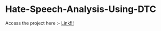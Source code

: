 # Hate-Speech-Analysis-Using-DTC

<p>Access the project here :- <a href="https://hatespeechdetector.onrender.com" target=_blank">Link!!!</a></p>
